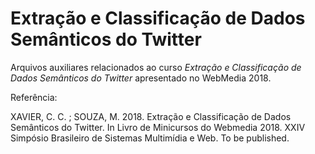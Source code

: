 # Extração e Classificação de Dados Semânticos do Twitter

Arquivos auxiliares relacionados ao curso _Extração e Classificação de Dados Semânticos do Twitter_ apresentado no WebMedia 2018.

Referência:

XAVIER, C. C. ; SOUZA, M. 2018. Extração e Classificação de Dados Semânticos do Twitter. In Livro de Minicursos do Webmedia 2018. XXIV Simpósio Brasileiro de Sistemas Multimídia e Web. To be published.
